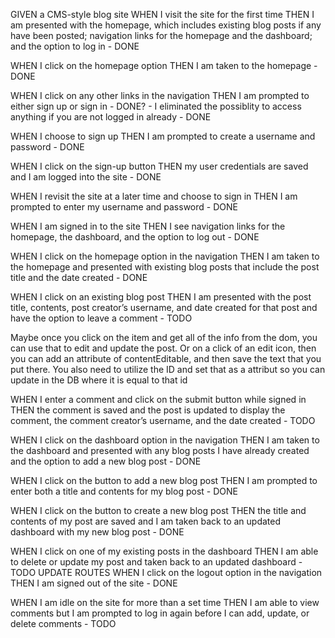 GIVEN a CMS-style blog site
WHEN I visit the site for the first time
THEN I am presented with the homepage, which includes existing blog posts if any have been posted; navigation links for the homepage and the dashboard; and the option to log in - DONE

WHEN I click on the homepage option
THEN I am taken to the homepage - DONE

WHEN I click on any other links in the navigation
THEN I am prompted to either sign up or sign in - DONE? - I eliminated the possiblity to access anything if you are not logged in already - DONE

WHEN I choose to sign up
THEN I am prompted to create a username and password - DONE

WHEN I click on the sign-up button
THEN my user credentials are saved and I am logged into the site - DONE

WHEN I revisit the site at a later time and choose to sign in
THEN I am prompted to enter my username and password - DONE

WHEN I am signed in to the site
THEN I see navigation links for the homepage, the dashboard, and the option to log out - DONE

WHEN I click on the homepage option in the navigation
THEN I am taken to the homepage and presented with existing blog posts that include the post title and the date created - DONE

WHEN I click on an existing blog post
THEN I am presented with the post title, contents, post creator’s username, and date created for that post and have the option to leave a comment - TODO

Maybe once you click on the item and get all of the info from the dom, you can use that to edit and update the post. Or on a click of an edit icon, then you can add an attribute of contentEditable, and then save the text that you put there. You also need to utilize the ID and set that as a attribut so you can update in the DB where it is equal to that id

WHEN I enter a comment and click on the submit button while signed in
THEN the comment is saved and the post is updated to display the comment, the comment creator’s username, and the date created - TODO

WHEN I click on the dashboard option in the navigation
THEN I am taken to the dashboard and presented with any blog posts I have already created and the option to add a new blog post - DONE

WHEN I click on the button to add a new blog post
THEN I am prompted to enter both a title and contents for my blog post - DONE

WHEN I click on the button to create a new blog post
THEN the title and contents of my post are saved and I am taken back to an updated dashboard with my new blog post - DONE

WHEN I click on one of my existing posts in the dashboard
THEN I am able to delete or update my post and taken back to an updated dashboard - TODO UPDATE ROUTES
WHEN I click on the logout option in the navigation
THEN I am signed out of the site - DONE

WHEN I am idle on the site for more than a set time
THEN I am able to view comments but I am prompted to log in again before I can add, update, or delete comments - TODO